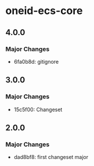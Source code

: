 # oneid-ecs-core

## 4.0.0

### Major Changes

- 6fa0b8d: gitignore

## 3.0.0

### Major Changes

- 15c5f00: Changeset

## 2.0.0

### Major Changes

- dad8bf8: first changeset major
